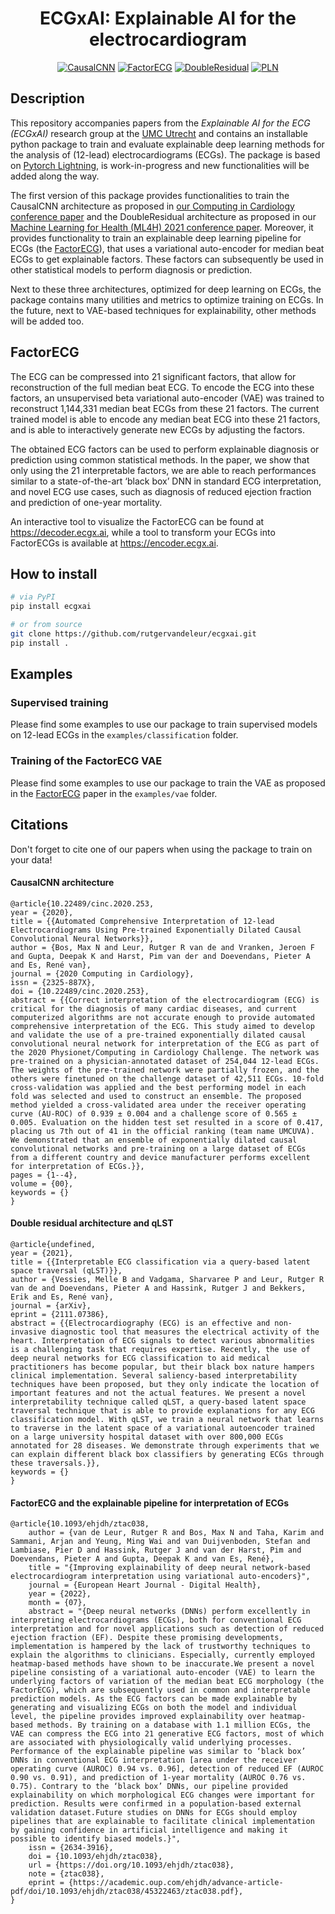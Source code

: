 <div align="center">    
 
# ECGxAI: Explainable AI for the electrocardiogram     

[![CausalCNN](https://img.shields.io/badge/conference-CausalCNN-blue.svg)](https://moody-challenge.physionet.org/2020/papers/253.pdf)
[![FactorECG](https://img.shields.io/badge/paper-FactorECG-purple.svg)](https://academic.oup.com/ehjdh/advance-article/doi/10.1093/ehjdh/ztac038/6649795?searchresult=1)
[![DoubleResidual](https://img.shields.io/badge/conference-qLST-blue.svg)](https://arxiv.org/pdf/2111.07386.pdf)
[![PLN](https://img.shields.io/badge/paper-PLN-purple.svg)](https://www.ahajournals.org/doi/full/10.1161/CIRCEP.120.009056)
   
</div>
 
## Description   
This repository accompanies papers from the *Explainable AI for the ECG (ECGxAI)* research group at the [UMC Utrecht](https://www.umcutrecht.nl/nl) and contains an installable python package to train and evaluate explainable deep learning methods for the analysis of (12-lead) electrocardiograms (ECGs). The package is based on [Pytorch Lightning](https://www.pytorchlightning.ai/), is work-in-progress and new functionalities will be added along the way.

The first version of this package provides functionalities to train the CausalCNN architecture as proposed in [our Computing in Cardiology conference paper](https://moody-challenge.physionet.org/2020/papers/253.pdf) and the DoubleResidual architecture as proposed in our [Machine Learning for Health (ML4H) 2021 conference paper](https://arxiv.org/pdf/2111.07386.pdf). Moreover, it provides functionality to train an explainable deep learning pipeline for ECGs (the [FactorECG](https://www.medrxiv.org/content/10.1101/2022.01.04.22268759v1)), that uses a variational auto-encoder for median beat ECGs to get explainable factors. These factors can subsequently be used in other statistical models to perform diagnosis or prediction.

Next to these three architectures, optimized for deep learning on ECGs, the package contains many utilities and metrics to optimize training on ECGs. In the future, next to VAE-based techniques for explainability, other methods will be added too.

## FactorECG
The ECG can be compressed into 21 significant factors, that allow for reconstruction of the full median beat ECG. To encode the ECG into these factors, an unsupervised beta variational auto-encoder (VAE) was trained to reconstruct 1,144,331 median beat ECGs from these 21 factors. The current trained model is able to encode any median beat ECG into these 21 factors, and is able to interactively generate new ECGs by adjusting the factors.

The obtained ECG factors can be used to perform explainable diagnosis or prediction using common statistical methods. In the paper, we show that only using the 21 interpretable factors, we are able to reach performances similar to a state-of-the-art ‘black box’ DNN in standard ECG interpretation, and novel ECG use cases, such as diagnosis of reduced ejection fraction and prediction of one-year mortality.

An interactive tool to visualize the FactorECG can be found at https://decoder.ecgx.ai, while a tool to transform your ECGs into FactorECGs is available at https://encoder.ecgx.ai.

## How to install   
```bash
# via PyPI
pip install ecgxai

# or from source
git clone https://github.com/rutgervandeleur/ecgxai.git
pip install .
```

## Examples
### Supervised training
Please find some examples to use our package to train supervised models on 12-lead ECGs in the `examples/classification` folder.

### Training of the FactorECG VAE
Please find some examples to use our package to train the VAE as proposed in the [FactorECG](https://www.medrxiv.org/content/10.1101/2022.01.04.22268759v1) paper in the `examples/vae` folder.


## Citations 
Don't forget to cite one of our papers when using the package to train on your data!

#### CausalCNN architecture
```
@article{10.22489/cinc.2020.253, 
year = {2020}, 
title = {{Automated Comprehensive Interpretation of 12-lead Electrocardiograms Using Pre-trained Exponentially Dilated Causal Convolutional Neural Networks}}, 
author = {Bos, Max N and Leur, Rutger R van de and Vranken, Jeroen F and Gupta, Deepak K and Harst, Pim van der and Doevendans, Pieter A and Es, René van}, 
journal = {2020 Computing in Cardiology}, 
issn = {2325-887X}, 
doi = {10.22489/cinc.2020.253}, 
abstract = {{Correct interpretation of the electrocardiogram (ECG) is critical for the diagnosis of many cardiac diseases, and current computerized algorithms are not accurate enough to provide automated comprehensive interpretation of the ECG. This study aimed to develop and validate the use of a pre-trained exponentially dilated causal convolutional neural network for interpretation of the ECG as part of the 2020 Physionet/Computing in Cardiology Challenge. The network was pre-trained on a physician-annotated dataset of 254,044 12-lead ECGs. The weights of the pre-trained network were partially frozen, and the others were finetuned on the challenge dataset of 42,511 ECGs. 10-fold cross-validation was applied and the best performing model in each fold was selected and used to construct an ensemble. The proposed method yielded a cross-validated area under the receiver operating curve (AU-ROC) of 0.939 ± 0.004 and a challenge score of 0.565 ± 0.005. Evaluation on the hidden test set resulted in a score of 0.417, placing us 7th out of 41 in the official ranking (team name UMCUVA). We demonstrated that an ensemble of exponentially dilated causal convolutional networks and pre-training on a large dataset of ECGs from a different country and device manufacturer performs excellent for interpretation of ECGs.}}, 
pages = {1--4}, 
volume = {00}, 
keywords = {}
}
```

#### Double residual architecture and qLST
```
@article{undefined, 
year = {2021}, 
title = {{Interpretable ECG classification via a query-based latent space traversal (qLST)}}, 
author = {Vessies, Melle B and Vadgama, Sharvaree P and Leur, Rutger R van de and Doevendans, Pieter A and Hassink, Rutger J and Bekkers, Erik and Es, René van}, 
journal = {arXiv}, 
eprint = {2111.07386}, 
abstract = {{Electrocardiography (ECG) is an effective and non-invasive diagnostic tool that measures the electrical activity of the heart. Interpretation of ECG signals to detect various abnormalities is a challenging task that requires expertise. Recently, the use of deep neural networks for ECG classification to aid medical practitioners has become popular, but their black box nature hampers clinical implementation. Several saliency-based interpretability techniques have been proposed, but they only indicate the location of important features and not the actual features. We present a novel interpretability technique called qLST, a query-based latent space traversal technique that is able to provide explanations for any ECG classification model. With qLST, we train a neural network that learns to traverse in the latent space of a variational autoencoder trained on a large university hospital dataset with over 800,000 ECGs annotated for 28 diseases. We demonstrate through experiments that we can explain different black box classifiers by generating ECGs through these traversals.}}, 
keywords = {}
}
```

#### FactorECG and the explainable pipeline for interpretation of ECGs
```
@article{10.1093/ehjdh/ztac038,
    author = {van de Leur, Rutger R and Bos, Max N and Taha, Karim and Sammani, Arjan and Yeung, Ming Wai and van Duijvenboden, Stefan and Lambiase, Pier D and Hassink, Rutger J and van der Harst, Pim and Doevendans, Pieter A and Gupta, Deepak K and van Es, René},
    title = "{Improving explainability of deep neural network-based electrocardiogram interpretation using variational auto-encoders}",
    journal = {European Heart Journal - Digital Health},
    year = {2022},
    month = {07},
    abstract = "{Deep neural networks (DNNs) perform excellently in interpreting electrocardiograms (ECGs), both for conventional ECG interpretation and for novel applications such as detection of reduced ejection fraction (EF). Despite these promising developments, implementation is hampered by the lack of trustworthy techniques to explain the algorithms to clinicians. Especially, currently employed heatmap-based methods have shown to be inaccurate.We present a novel pipeline consisting of a variational auto-encoder (VAE) to learn the underlying factors of variation of the median beat ECG morphology (the FactorECG), which are subsequently used in common and interpretable prediction models. As the ECG factors can be made explainable by generating and visualizing ECGs on both the model and individual level, the pipeline provides improved explainability over heatmap-based methods. By training on a database with 1.1 million ECGs, the VAE can compress the ECG into 21 generative ECG factors, most of which are associated with physiologically valid underlying processes. Performance of the explainable pipeline was similar to ‘black box’ DNNs in conventional ECG interpretation [area under the receiver operating curve (AUROC) 0.94 vs. 0.96], detection of reduced EF (AUROC 0.90 vs. 0.91), and prediction of 1-year mortality (AUROC 0.76 vs. 0.75). Contrary to the ‘black box’ DNNs, our pipeline provided explainability on which morphological ECG changes were important for prediction. Results were confirmed in a population-based external validation dataset.Future studies on DNNs for ECGs should employ pipelines that are explainable to facilitate clinical implementation by gaining confidence in artificial intelligence and making it possible to identify biased models.}",
    issn = {2634-3916},
    doi = {10.1093/ehjdh/ztac038},
    url = {https://doi.org/10.1093/ehjdh/ztac038},
    note = {ztac038},
    eprint = {https://academic.oup.com/ehjdh/advance-article-pdf/doi/10.1093/ehjdh/ztac038/45322463/ztac038.pdf},
}
```   
